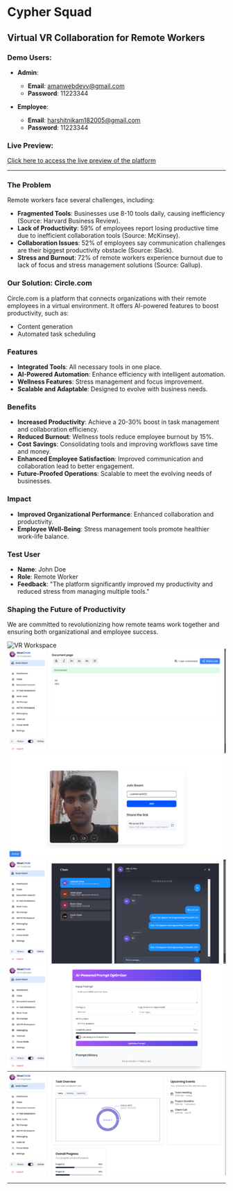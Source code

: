 # Cypher Squad

## Virtual VR Collaboration for Remote Workers

### Demo Users:
- **Admin**:  
  - **Email**: amanwebdevv@gmail.com  
  - **Password**: 11223344

- **Employee**:  
  - **Email**: harshitnikam182005@gmail.com  
  - **Password**: 11223344

### Live Preview:  
[Click here to access the live preview of the platform](https://vjti-appnew.vercel.app)

---

### The Problem
Remote workers face several challenges, including:
- **Fragmented Tools**: Businesses use 8-10 tools daily, causing inefficiency (Source: Harvard Business Review).
- **Lack of Productivity**: 59% of employees report losing productive time due to inefficient collaboration tools (Source: McKinsey).
- **Collaboration Issues**: 52% of employees say communication challenges are their biggest productivity obstacle (Source: Slack).
- **Stress and Burnout**: 72% of remote workers experience burnout due to lack of focus and stress management solutions (Source: Gallup).

### Our Solution: Circle.com
Circle.com is a platform that connects organizations with their remote employees in a virtual environment. It offers AI-powered features to boost productivity, such as:
- Content generation
- Automated task scheduling

### Features
- **Integrated Tools**: All necessary tools in one place.
- **AI-Powered Automation**: Enhance efficiency with intelligent automation.
- **Wellness Features**: Stress management and focus improvement.
- **Scalable and Adaptable**: Designed to evolve with business needs.

### Benefits
- **Increased Productivity**: Achieve a 20-30% boost in task management and collaboration efficiency.
- **Reduced Burnout**: Wellness tools reduce employee burnout by 15%.
- **Cost Savings**: Consolidating tools and improving workflows save time and money.
- **Enhanced Employee Satisfaction**: Improved communication and collaboration lead to better engagement.
- **Future-Proofed Operations**: Scalable to meet the evolving needs of businesses.

### Impact
- **Improved Organizational Performance**: Enhanced collaboration and productivity.
- **Employee Well-Being**: Stress management tools promote healthier work-life balance.

### Test User
- **Name**: John Doe
- **Role**: Remote Worker
- **Feedback**: "The platform significantly improved my productivity and reduced stress from managing multiple tools."

### Shaping the Future of Productivity
We are committed to revolutionizing how remote teams work together and ensuring both organizational and employee success.

![VR Workspace ](./public/1png)
![RealTime Doc Editor With GenAI ](./public/22.png)
![Video Call](./public/3.png)
![Real Time Chat](./public/4.png)
![AI Prompt Generator](./public/5.png)
![Dashboard ](./public/6.png)

---

